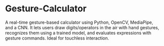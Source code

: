 # Gesture-Calculator
A real-time gesture-based calculator using Python, OpenCV, MediaPipe, and a CNN. It lets users draw digits/operators in the air with hand gestures, recognizes them using a trained model, and evaluates expressions with gesture commands. Ideal for touchless interaction.
